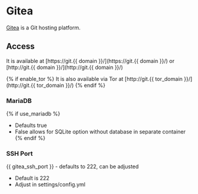 # Gitea

[Gitea](https://gitea.io/en-US/) is a Git hosting platform.

## Access

It is available at [https://git.{{ domain }}/](https://git.{{ domain }}/) or [http://git.{{ domain }}/](http://git.{{ domain }}/)

{% if enable_tor %}
It is also available via Tor at [http://git.{{ tor_domain }}/](http://git.{{ tor_domain }}/)
{% endif %}

### MariaDB
{% if use_mariadb %}
- Defaults true
- False allows for SQLite option without database in separate container
{% endif %}

### SSH Port
{{ gitea_ssh_port }} - defaults to 222, can be adjusted
- Default is 222
- Adjust in settings/config.yml
